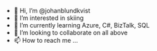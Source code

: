 - 👋 Hi, I’m @johanblundkvist
- 👀 I’m interested in skiing
- 🌱 I’m currently learning Azure, C#, BizTalk, SQL
- 💞️ I’m looking to collaborate on all above
- 📫 How to reach me ...

<!---
johanblundkvist/johanblundkvist is a ✨ special ✨ repository because its `README.md` (this file) appears on your GitHub profile.
You can click the Preview link to take a look at your changes.
--->

